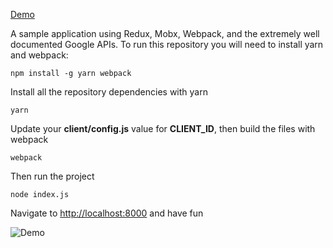 [Demo](https://gfycat.com/RadiantAnotherBergerpicard)

A sample application using Redux, Mobx, Webpack, and the extremely well
documented Google APIs. To run this repository you will need to install
yarn and webpack:

```
npm install -g yarn webpack
```

Install all the repository dependencies with yarn

```
yarn
```

Update your __client/config.js__ value for __CLIENT_ID__, then build the
files with webpack

```
webpack
```

Then run the project

```
node index.js
```

Navigate to [http://localhost:8000](http://localhost:8000) and have fun

![Demo](https://thumbs.gfycat.com/RadiantAnotherBergerpicard-size_restricted.gif)

